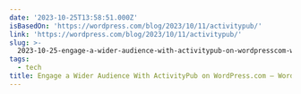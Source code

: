 ```yaml
---
date: '2023-10-25T13:58:51.000Z'
isBasedOn: 'https://wordpress.com/blog/2023/10/11/activitypub/'
link: 'https://wordpress.com/blog/2023/10/11/activitypub/'
slug: >-
  2023-10-25-engage-a-wider-audience-with-activitypub-on-wordpresscom-wordpresscom-n
tags:
  - tech
title: Engage a Wider Audience With ActivityPub on WordPress.com – WordPress.com N
---
```


